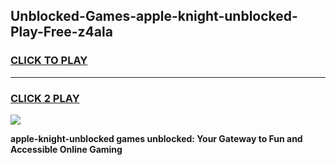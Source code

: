 
## Unblocked-Games-apple-knight-unblocked-Play-Free-z4ala
<h3>
<a href="https://premium76.site?title=apple-knight-unblocked&ref=23A">CLICK TO PLAY</a></h3>
<hr>

<h3>
<a href="https://premium76.site?title=apple-knight-unblocked&ref=23A">CLICK 2 PLAY</a>
  
</h3>

<a href="https://premium76.site?title=apple-knight-unblocked&ref=23A"><img src="https://clearcache.store/games.png"></a>


**apple-knight-unblocked games unblocked: Your Gateway to Fun and Accessible Online Gaming**
